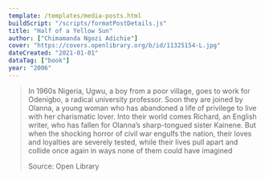 ```yaml
---
template: /templates/media-posts.html
buildScript: "/scripts/formatPostDetails.js"
title: "Half of a Yellow Sun"
author: ["Chimamanda Ngozi Adichie"]
cover: "https://covers.openlibrary.org/b/id/11325154-L.jpg"
dateCreated: "2021-01-01"
dataTag: ["book"]
year: "2006"
---
```


> In 1960s Nigeria, Ugwu, a boy from a poor village, goes to work for Odenigbo, a radical university professor. Soon they are joined by Olanna, a young woman who has abandoned a life of privilege to live with her charismatic lover. Into their world comes Richard, an English writer, who has fallen for Olanna’s sharp-tongued sister Kainene. But when the shocking horror of civil war engulfs the nation, their loves and loyalties are severely tested, while their lives pull apart and collide once again in ways none of them could have imagined
>
> Source: Open Library

